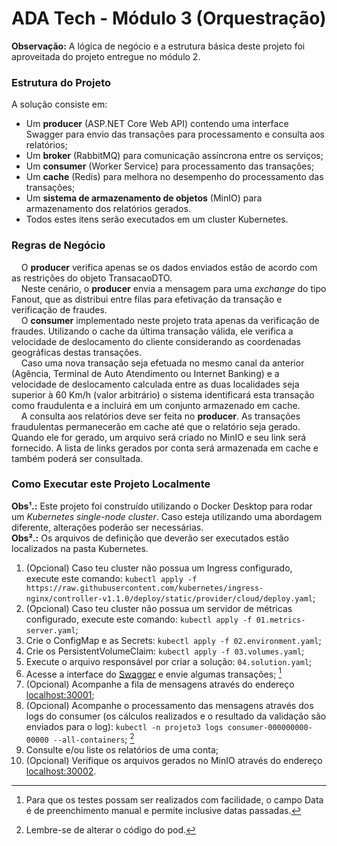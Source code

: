 # ADA Tech - Módulo 3 (Orquestração)

**Observação:** A lógica de negócio e a estrutura básica deste projeto foi aproveitada do projeto entregue no módulo 2.

### Estrutura do Projeto
A solução consiste em:
- Um **producer** (ASP.NET Core Web API) contendo uma interface Swagger para envio das transações para processamento e consulta aos relatórios;
- Um **broker** (RabbitMQ) para comunicação assíncrona entre os serviços;
- Um **consumer** (Worker Service) para processamento das transações;
- Um **cache** (Redis) para melhora no desempenho do processamento das transações;
- Um **sistema de armazenamento de objetos** (MinIO) para armazenamento dos relatórios gerados.
- Todos estes itens serão executados em um cluster Kubernetes.

### Regras de Negócio
&nbsp; &nbsp; O **producer** verifica apenas se os dados enviados estão de acordo com as restrições do objeto TransacaoDTO.\
&nbsp; &nbsp; Neste cenário, o **producer** envia a mensagem para uma *exchange* do tipo Fanout, que as distribui entre filas para efetivação da transação e verificação de fraudes.\
&nbsp; &nbsp; O **consumer** implementado neste projeto trata apenas da verificação de fraudes. Utilizando o cache da última transação válida, ele verifica a velocidade de deslocamento do cliente considerando as coordenadas geográficas destas transações.\
&nbsp; &nbsp; Caso uma nova transação seja efetuada no mesmo canal da anterior (Agência, Terminal de Auto Atendimento ou Internet Banking) e a velocidade de deslocamento calculada entre as duas localidades seja superior à 60 Km/h (valor arbitrário) o sistema identificará esta transação como fraudulenta e a incluirá em um conjunto armazenado em cache.\
&nbsp; &nbsp; A consulta aos relatórios deve ser feita no **producer**. As transações fraudulentas permanecerão em cache até que o relatório seja gerado. Quando ele for gerado, um arquivo será criado no MinIO e seu link será fornecido. A lista de links gerados por conta será armazenada em cache e também poderá ser consultada.

### Como Executar este Projeto Localmente

**Obs¹.:** Este projeto foi construído utilizando o Docker Desktop para rodar um *Kubernetes single-node cluster*. Caso esteja utilizando uma abordagem diferente, alterações poderão ser necessárias.\
**Obs².:** Os arquivos de definição que deverão ser executados estão localizados na pasta Kubernetes.

1. (Opcional) Caso teu cluster não possua um Ingress configurado, execute este comando: ` kubectl apply -f https://raw.githubusercontent.com/kubernetes/ingress-nginx/controller-v1.1.0/deploy/static/provider/cloud/deploy.yaml `;
2. (Opcional) Caso teu cluster não possua um servidor de métricas configurado, execute este comando: ` kubectl apply -f 01.metrics-server.yaml `;
3. Crie o ConfigMap e as Secrets: ` kubectl apply -f 02.environment.yaml `;
4. Crie os PersistentVolumeClaim: ` kubectl apply -f 03.volumes.yaml `;
5. Execute o arquivo responsável por criar a solução: ` 04.solution.yaml `;
6. Acesse a interface do [Swagger](http://localhost/swagger/index.html) e envie algumas transações; [^1]
7. (Opcional) Acompanhe a fila de mensagens através do endereço [localhost:30001](http://localhost:30001/);
8. (Opcional) Acompanhe o processamento das mensagens através dos logs do consumer (os cálculos realizados e o resultado da validação são enviados para o log): ` kubectl -n projeto3 logs consumer-000000000-00000 --all-containers `; [^2]
9. Consulte e/ou liste os relatórios de uma conta;
10. (Opcional) Verifique os arquivos gerados no MinIO através do endereço [localhost:30002](http://localhost:30002/).

[^1]: Para que os testes possam ser realizados com facilidade, o campo Data é de preenchimento manual e permite inclusive datas passadas.
[^2]: Lembre-se de alterar o código do pod.
